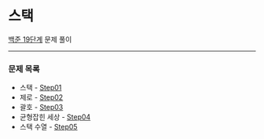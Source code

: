 # 스택
[백준 19단계](https://www.acmicpc.net/step/11) 문제 풀이

---

### 문제 목록

- 스택 - [Step01](https://github.com/StudyForCoding/BEAKJOON/tree/master/19_Stack/Step01/README.md)
- 제로 - [Step02](https://github.com/StudyForCoding/BEAKJOON/tree/master/19_Stack/Step02/README.md)
- 괄호 - [Step03](https://github.com/StudyForCoding/BEAKJOON/tree/master/19_Stack/Step03/README.md)
- 균형잡힌 세상 - [Step04](https://github.com/StudyForCoding/BEAKJOON/tree/master/19_Stack/Step04/README.md)
- 스택 수열 - [Step05](https://github.com/StudyForCoding/BEAKJOON/tree/master/19_Stack/Step05/README.md)
